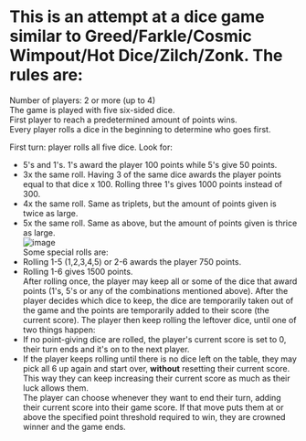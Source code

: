 # This is an attempt at a dice game similar to Greed/Farkle/Cosmic Wimpout/Hot Dice/Zilch/Zonk. The rules are:  
Number of players: 2 or more (up to 4)  
The game is played with five six-sided dice.  
First player to reach a predetermined amount of points wins.  
Every player rolls a dice in the beginning to determine who goes first.  

First turn: player rolls all five dice. Look for:  
- 5's and 1's. 1's award the player 100 points while 5's give 50 points.  
- 3x the same roll. Having 3 of the same dice awards the player points equal to that dice x 100. Rolling three 1's gives 1000 points instead of 300.  
- 4x the same roll. Same as triplets, but the amount of points given is twice as large.  
- 5x the same roll. Same as above, but the amount of points given is thrice as large.  
![image](https://github.com/Xiraeth/greed/assets/77112995/ae742c8c-ebd4-4368-a751-15c2d112fb3a)  
Some special rolls are:  
- Rolling 1-5 (1,2,3,4,5) or 2-6 awards the player 750 points.
- Rolling 1-6 gives 1500 points.  
After rolling once, the player may keep all or some of the dice that award points (1's, 5's or any of the combinations mentioned above).
After the player decides which dice to keep, the dice are temporarily taken out of the game and the points are temporarily added to their score (the current score). The player then keep rolling the leftover dice, until one of two things happen:
- If no point-giving dice are rolled, the player's current score is set to 0, their turn ends and it's on to the next player.
- If the player keeps rolling until there is no dice left on the table, they may pick all 6 up again and start over, **without** resetting their current score. This way they can keep increasing their current score as much as their luck allows them.    
The player can choose whenever they want to end their turn, adding their current score into their game score.
If that move puts them at or above the specified point threshold required to win, they are crowned winner and the game ends.
